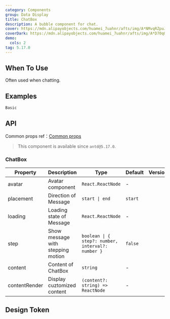```yaml
---
category: Components
group: Data Display
title: ChatBox
description: A bubble component for chat.
cover: https://mdn.alipayobjects.com/huamei_7uahnr/afts/img/A*NMvqRZpuJfQAAAAAAAAAAAAADrJ8AQ/original
coverDark: https://mdn.alipayobjects.com/huamei_7uahnr/afts/img/A*D70qQJJmzhgAAAAAAAAAAAAADrJ8AQ/original
demo:
  cols: 2
tag: 5.17.0
---
```


## When To Use

Often used when chatting.

## Examples

<!-- prettier-ignore -->
<code src="./demo/basic.tsx">Basic</code>

## API

Common props ref：[Common props](/docs/react/common-props)

> This component is available since `antd@5.17.0`.

### ChatBox

| Property | Description | Type | Default | Version |
| --- | --- | --- | --- | --- |
| avatar | Avatar component | `React.ReactNode` | - |  |
| placement | Direction of Message | `start \| end` | `start` |  |
| loading | Loading state of Message | `React.ReactNode` | - |  |
| step | Show message with stepping motion | `boolean \| { step?: number, interval?: number }` | `false` |  |
| content | Content of ChatBox | `string` | - |  |
| contentRender | Display cuztomized content | `(content?: string) => ReactNode` | - |  |

## Design Token

<ComponentTokenTable component="ChatBox"></ComponentTokenTable>
